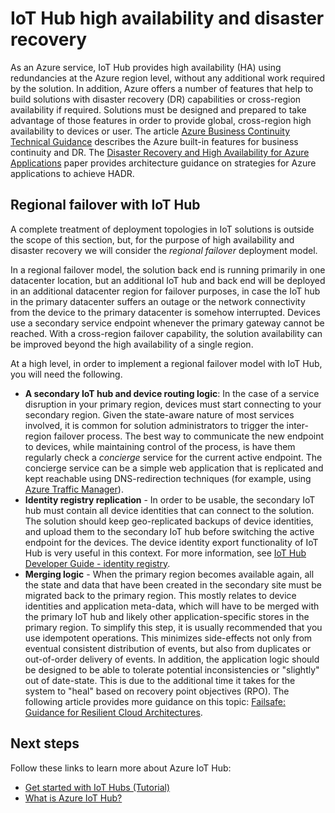 <properties
 pageTitle="IoT Hub HA and DR | Microsoft Azure"
 description="Describes features that help to build highly available solutions with disaster recovery capabilities."
 services="iot-hub"
 documentationCenter=""
 authors="fsautomata"
 manager="timlt"
 editor=""/>

<tags
 ms.service="iot-hub"
 ms.devlang="na"
 ms.topic="article"
 ms.tgt_pltfrm="na"
 ms.workload="na"
 ms.date="10/02/2015"
 ms.author="elioda"/>

# IoT Hub high availability and disaster recovery

As an Azure service, IoT Hub provides high availability (HA) using redundancies at the Azure region level, without any additional work required by the solution. In addition, Azure offers a number of features that help to build solutions with disaster recovery (DR) capabilities or cross-region availability if required. Solutions must be designed and prepared to take advantage of those features in order to provide global, cross-region high availability to devices or user. The article [Azure Business Continuity Technical Guidance][] describes the Azure built-in features for business continuity and DR. The [Disaster Recovery and High Availability for Azure Applications][] paper provides architecture guidance on strategies for Azure applications to achieve HADR.

## Regional failover with IoT Hub

A complete treatment of deployment topologies in IoT solutions is outside the scope of this section, but, for the purpose of high availability and disaster recovery we will consider the *regional failover* deployment model.

In a regional failover model, the solution back end is running primarily in one datacenter location, but an additional IoT hub and back end will be deployed in an additional datacenter region for failover purposes, in case the IoT hub in the primary datacenter suffers an outage or the network connectivity from the device to the primary datacenter is somehow interrupted. Devices use a secondary service endpoint whenever the primary gateway cannot be reached. With a cross-region failover capability, the solution availability can be improved beyond the high availability of a single region.

At a high level, in order to implement a regional failover model with IoT Hub, you will need the following.

* **A secondary IoT hub and device routing logic**: In the case of a service disruption in your primary region, devices must start connecting to your secondary region. Given the state-aware nature of most services involved, it is common for solution administrators to trigger the inter-region failover process. The best way to communicate the new endpoint to devices, while maintaining control of the process, is have them regularly check a *concierge* service for the current active endpoint. The concierge service can be a simple web application that is replicated and kept reachable using DNS-redirection techniques (for example, using [Azure Traffic Manager][]).
* **Identity registry replication** - In order to be usable, the secondary IoT hub must contain all device identities that can connect to the solution. The solution should keep geo-replicated backups of device identities, and upload them to the secondary IoT hub before switching the active endpoint for the devices. The device identity export functionality of IoT Hub is very useful in this context. For more information, see [IoT Hub Developer Guide - identity registry][].
* **Merging logic** - When the primary region becomes available again, all the state and data that have been created in the secondary site must be migrated back to the primary region. This mostly relates to device identities and application meta-data, which will have to be merged with the primary IoT hub and likely other application-specific stores in the primary region. To simplify this step, it is usually recommended that you use idempotent operations. This minimizes side-effects not only from eventual consistent distribution of events, but also from duplicates or out-of-order delivery of events. In addition, the application logic should be designed to be able to tolerate potential inconsistencies or "slightly" out of date-state. This is due to the additional time it takes for the system to "heal" based on recovery point objectives (RPO). The following article provides more guidance on this topic: [Failsafe: Guidance for Resilient Cloud Architectures][].

## Next steps

Follow these links to learn more about Azure IoT Hub:

- [Get started with IoT Hubs (Tutorial)][lnk-get-started]
- [What is Azure IoT Hub?][]

[Azure Business Continuity Technical Guidance]: https://msdn.microsoft.com/library/azure/hh873027.aspx
[Disaster Recovery and High Availability for Azure Applications]: https://msdn.microsoft.com/library/azure/dn251004.aspx
[Failsafe: Guidance for Resilient Cloud Architectures]: https://msdn.microsoft.com/library/azure/jj853352.aspx
[Azure Traffic Manager]: https://azure.microsoft.com/documentation/services/traffic-manager/
[IoT Hub Developer Guide - identity registry]: iot-hub-devguide.md#identityregistry

[lnk-get-started]: iot-hub-csharp-csharp-getstarted.md
[What is Azure IoT Hub?]: iot-hub-what-is-iot-hub.md
